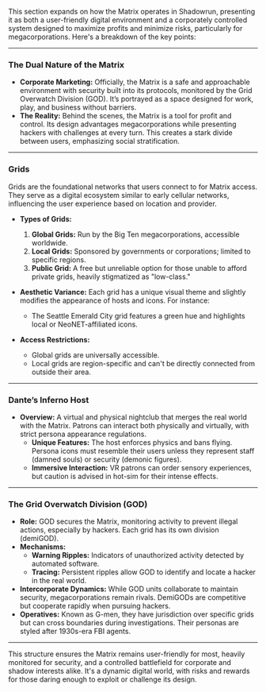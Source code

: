 This section expands on how the Matrix operates in Shadowrun, presenting it as both a user-friendly digital environment and a corporately controlled system designed to maximize profits and minimize risks, particularly for megacorporations. Here's a breakdown of the key points:

---

### **The Dual Nature of the Matrix**

- **Corporate Marketing:** Officially, the Matrix is a safe and approachable environment with security built into its protocols, monitored by the Grid Overwatch Division (GOD). It’s portrayed as a space designed for work, play, and business without barriers.
- **The Reality:** Behind the scenes, the Matrix is a tool for profit and control. Its design advantages megacorporations while presenting hackers with challenges at every turn. This creates a stark divide between users, emphasizing social stratification.

---

### **Grids**

Grids are the foundational networks that users connect to for Matrix access. They serve as a digital ecosystem similar to early cellular networks, influencing the user experience based on location and provider.

- **Types of Grids:**
    
    1. **Global Grids:** Run by the Big Ten megacorporations, accessible worldwide.
    2. **Local Grids:** Sponsored by governments or corporations; limited to specific regions.
    3. **Public Grid:** A free but unreliable option for those unable to afford private grids, heavily stigmatized as "low-class."
- **Aesthetic Variance:** Each grid has a unique visual theme and slightly modifies the appearance of hosts and icons. For instance:
    - The Seattle Emerald City grid features a green hue and highlights local or NeoNET-affiliated icons.
- **Access Restrictions:**
    - Global grids are universally accessible.
    - Local grids are region-specific and can't be directly connected from outside their area.

---

### **Dante’s Inferno Host**

- **Overview:** A virtual and physical nightclub that merges the real world with the Matrix. Patrons can interact both physically and virtually, with strict persona appearance regulations.
    - **Unique Features:** The host enforces physics and bans flying. Persona icons must resemble their users unless they represent staff (damned souls) or security (demonic figures).
    - **Immersive Interaction:** VR patrons can order sensory experiences, but caution is advised in hot-sim for their intense effects.

---

### **The Grid Overwatch Division (GOD)**

- **Role:** GOD secures the Matrix, monitoring activity to prevent illegal actions, especially by hackers. Each grid has its own division (demiGOD).
- **Mechanisms:**
    - **Warning Ripples:** Indicators of unauthorized activity detected by automated software.
    - **Tracing:** Persistent ripples allow GOD to identify and locate a hacker in the real world.
- **Intercorporate Dynamics:** While GOD units collaborate to maintain security, megacorporations remain rivals. DemiGODs are competitive but cooperate rapidly when pursuing hackers.
- **Operatives:** Known as G-men, they have jurisdiction over specific grids but can cross boundaries during investigations. Their personas are styled after 1930s-era FBI agents.

---

This structure ensures the Matrix remains user-friendly for most, heavily monitored for security, and a controlled battlefield for corporate and shadow interests alike. It's a dynamic digital world, with risks and rewards for those daring enough to exploit or challenge its design.
